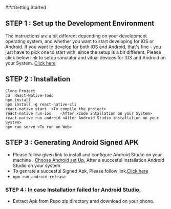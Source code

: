 ###Getting Started

## STEP 1 : Set up the Development Environment
The instructions are a bit different depending on your development operating system, and whether you want to start developing for iOS or Android. If you want to develop for both iOS and Android, that's fine - you just have to pick one to start with, since the setup is a bit different. Please click below link to setup simulator and vitual devices for IOS and Android on your System.
[Click here](https://facebook.github.io/react-native/docs/getting-started.html)


## STEP 2 : Installation
```
Clone Project
cd  React-Native-Todo
npm install
npm install -g react-native-cli
react-native start  <To compile the project>
react-native run-ios    <After xcode intallation on your System>
react-native run-android <After Android Studio installation on your System>
npm run serve <To run on Web>
```
## STEP 3 : Generating Android Signed APK
- Please follow given link to install and configure Android Studio on your machine .
[Choose Android set Up](https://facebook.github.io/react-native/docs/getting-started.html), After a succesful installation Android Studio on your system
- To genrate a succesful Signed Apk, Please follow link.[Click here](https://facebook.github.io/react-native/docs/signed-apk-android.html)
- `npm run android-release`

### STEP 4 : In case Installation failed for Android Studio.
- Extract Apk from Repo zip directory amd download on your phone.
